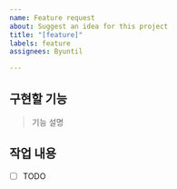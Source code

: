 ```yaml
---
name: Feature request
about: Suggest an idea for this project
title: "[feature]"
labels: feature
assignees: Byuntil

---
```


## 구현할 기능
> 기능 설명

## 작업 내용

- [ ] TODO
